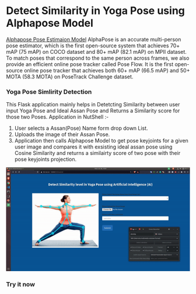 # Detect Similarity in Yoga Pose using Alphapose Model

[Alphapose Pose Estimaion Model](https://github.com/MVIG-SJTU/AlphaPose) AlphaPose is an accurate multi-person pose estimator, which is the first open-source system that achieves 70+ mAP (75 mAP) on COCO dataset and 80+ mAP (82.1 mAP) on MPII dataset. To match poses that correspond to the same person across frames, we also provide an efficient online pose tracker called Pose Flow. It is the first open-source online pose tracker that achieves both 60+ mAP (66.5 mAP) and 50+ MOTA (58.3 MOTA) on PoseTrack Challenge dataset.

### Yoga Pose Simlirity Detection

This Flask application mainly helps in Detetcting Similarity between user input Yoga Pose and Ideal Assan Pose and Returns a Similarity score for those two Poses.
Application in NutShell :-
1) User selects a Assan(Pose) Name form drop down List.
2) Uploads the image of their Assan Pose.
3) Application then calls Alphapose Model to get pose keyjoints for a given user image and compares it with exsisting ideal assan pose using Cosine Similarity and returns a similairty score of two pose with their pose keyjoints projection. 

![Yoga Pose Simlirity App Demo](https://github.com/PalashShinde/Detect_Yoga_Pose_With_AI/blob/main/app/gifs/yoga_cut_version.gif)

### Try it now
